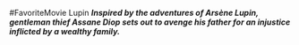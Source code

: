 #FavoriteMovie
Lupin
***Inspired by the adventures of Arsène Lupin, gentleman thief Assane Diop sets out to avenge his father for an injustice inflicted by a wealthy family.***
